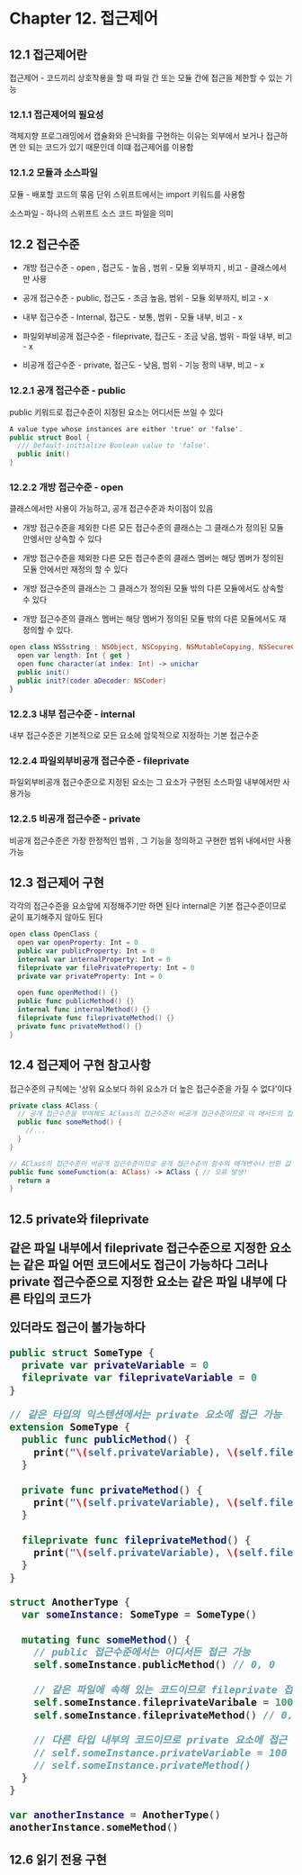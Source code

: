 <h1>Chapter 12. 접근제어</h1>

<h2>12.1 접근제어란</h2>

접근제어 - 코드끼리 상호작용을 할 때 파일 간 또는 모듈 간에 접근을 제한할 수 있는 기능

<h3>12.1.1 접근제어의 필요성</h3>

객체지향 프로그래밍에서 캡슐화와 은닉화를 구현하는 이유는 외부에서 보거나 접근하면 안 되는 코드가 있기 때문인데 이떄 접근제어를 이용함

<h3>12.1.2 모듈과 소스파일</h3>

모듈 - 배포할 코드의 묶음 단위 스위프트에서는 import 키워드를 사용함

소스파일 - 하나의 스위프트 소스 코드 파일을 의미

<h2>12.2 접근수준</h2>

* 개방 접근수준 - open , 접근도 - 높음 , 범위 - 모듈 외부까지 , 비고 - 클래스에서만 사용

* 공개 접근수준 - public, 접근도 - 조금 높음, 범위 - 모듈 외부까지, 비고 - x

* 내부 접근수준 - Internal, 접근도 - 보통, 범위 - 모듈 내부, 비고 - x

* 파일외부비공개 접근수준 - fileprivate, 접근도 - 조금 낮음, 범위 - 파일 내부, 비고 - x

* 비공개 접근수준 - private, 접근도 - 낮음, 범위 - 기능 정의 내부, 비고 - x

<h3>12.2.1 공개 접근수준 - public</h3>

public 키워드로 접근수준이 지정된 요소는 어디서든 쓰일 수 있다

```swift
A value type whose instances are either 'true' or 'false'.
public struct Bool {
  /// Default-initialize Boolean value to 'false'.
  public init()
}
```

<h3>12.2.2 개방 접근수준 - open</h3>

클래스에서만 사용이 가능하고, 공개 접근수준과 차이점이 있음

* 개방 접근수준을 제외한 다른 모든 접근수준의 클래스는 그 클래스가 정의된 모듈 안엥서만 상속할 수 있다

* 개방 접근수준을 제외한 다른 모든 접근수준의 클래스 멤버는 해당 멤버가 정의된 모듈 안에서만 재정의 할 수 있다

* 개방 접근수준의 클래스는 그 클래스가 정의된 모듈 밖의 다른 모듈에서도 상속할 수 있다

* 개방 접근수준의 클래스 멤버는 해당 멤버가 정의된 모듈 밖의 다른 모듈에서도 재정의할 수 있다.

```swift
open class NSSstring : NSObject, NSCopying, NSMutableCopying, NSSecureCoding {
  open var length: Int { get }
  open func character(at index: Int) -> unichar
  public init()
  public init?(coder aDecoder: NSCoder)
}
```

<h3>12.2.3 내부 접근수준 - internal</h3>

내부 접근수준은 기본적으로 모든 요소에 암묵적으로 지정하는 기본 접근수준

<h3>12.2.4 파일외부비공개 접근수준 - fileprivate</h3>

파일외부비공개 접근수준으로 지정된 요소는 그 요소가 구현된 소스파일 내부에서만 사용가능

<h3>12.2.5 비공개 접근수준 - private</h3>

비공개 접근수준은 가장 한정적인 범위 , 그 기능을 정의하고 구현한 범위 내에서만 사용가능

<h2>12.3 접근제어 구현</h2>

각각의 접근수준을 요소앞에 지정해주기만 하면 된다 internal은 기본 접근수준이므로 굳이 표기해주지 않아도 된다

```swift
open class OpenClass {
  open var openProperty: Int = 0
  public var publicProperty: Int = 0
  internal var internalProperty: Int = 0
  fileprivate var filePrivateProperty: Int = 0
  private var privateProperty: Int = 0
  
  open func openMethod() {}
  public func publicMethod() {}
  internal func internalMethod() {}
  fileprivate func fileprivateMethod() {}
  private func privateMethod() {}
}
```

<h2>12.4 접근제어 구현 참고사항</h2>

접근수준의 규칙에는 '상위 요소보다 하위 요소가 더 높은 접근수준을 가질 수 없다'이다

```swift
private class AClass {
  // 공개 접근수준을 부여해도 AClass의 접근수준이 비공개 접근수준이므로 이 메서드의 접근수준도 비공개 접근수준으로 취급된다
  public func someMethod() {
    //...
  }
}

// AClass의 접근수준이 비공개 접근수준이므로 공개 접근수준의 함수의 매개변수나 반환 값 타입으로 사용할 수 없다
public func someFunction(a: AClass) -> AClass { // 오류 발생!
  return a
}
```

<h2>12.5 private와 fileprivate

같은 파일 내부에서 fileprivate 접근수준으로 지정한 요소는 같은 파일 어떤 코드에서도 접근이 가능하다 그러나 private 접근수준으로 지정한 요소는 같은 파일 내부에 다른 타입의 코드가

있더라도 접근이 불가능하다

```swift
public struct SomeType {
  private var privateVariable = 0
  fileprivate var fileprivateVariable = 0
}

// 같은 타입의 익스텐션에서는 private 요소에 접근 가능
extension SomeType {
  public func publicMethod() {
    print("\(self.privateVariable), \(self.fileprivateVariable)")
  }
  
  private func privateMethod() {
    print("\(self.privateVariable), \(self.fileprivateVariable)")
  }
  
  fileprivate func fileprivateMethod() {
    print("\(self.privateVariable), \(self.fileprivateVariable)")
  }
}

struct AnotherType {
  var someInstance: SomeType = SomeType()
  
  mutating func someMethod() {
    // public 접근수준에서는 어디서든 접근 가능
    self.someInstance.publicMethod() // 0, 0
    
    // 같은 파일에 속해 있는 코드이므로 fileprivate 접근수준 요소에 접근 가능
    self.someInstance.fileprivateVaribale = 100
    self.someInstance.fileprivateMethod() // 0, 100
    
    // 다른 타입 내부의 코드이므로 private 요소에 접근 불가! 오류!
    // self.someInstance.privateVariable = 100
    // self.someInstance.privateMethod()
  }
}

var anotherInstance = AnotherType()
anotherInstance.someMethod()
```
<h2>12.6 읽기 전용 구현

